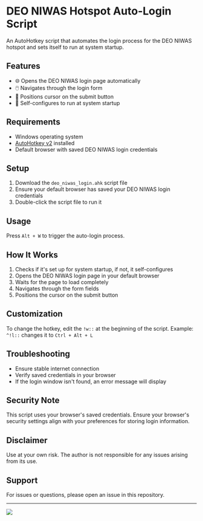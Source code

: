 # DEO NIWAS Hotspot Auto-Login Script

An AutoHotkey script that automates the login process for the DEO NIWAS hotspot and sets itself to run at system startup.

## Features

- 🌐 Opens the DEO NIWAS login page automatically
- 🖱️ Navigates through the login form
- 🚀 Positions cursor on the submit button
- 🔄 Self-configures to run at system startup

## Requirements

- Windows operating system
- [AutoHotkey v2](https://www.autohotkey.com/) installed
- Default browser with saved DEO NIWAS login credentials

## Setup

1. Download the `deo_niwas_login.ahk` script file
2. Ensure your default browser has saved your DEO NIWAS login credentials
3. Double-click the script file to run it

## Usage

Press `Alt + W` to trigger the auto-login process.

## How It Works

1. Checks if it's set up for system startup, if not, it self-configures
2. Opens the DEO NIWAS login page in your default browser
3. Waits for the page to load completely
4. Navigates through the form fields
5. Positions the cursor on the submit button

## Customization

To change the hotkey, edit the `!w::` at the beginning of the script. 
Example: `^!l::` changes it to `Ctrl + Alt + L`

## Troubleshooting

- Ensure stable internet connection
- Verify saved credentials in your browser
- If the login window isn't found, an error message will display

## Security Note

This script uses your browser's saved credentials. Ensure your browser's security settings align with your preferences for storing login information.

## Disclaimer

Use at your own risk. The author is not responsible for any issues arising from its use.

## Support
For issues or questions, please open an issue in this repository.

---
[![](https://visitcount.itsvg.in/api?id=deowifirepo&label=Repo%20Views&color=6&icon=1&pretty=true)](https://visitcount.itsvg.in)
